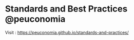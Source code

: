 # Standards and Best Practices @peuconomia

Visit : https://peuconomia.github.io/standards-and-practices/
